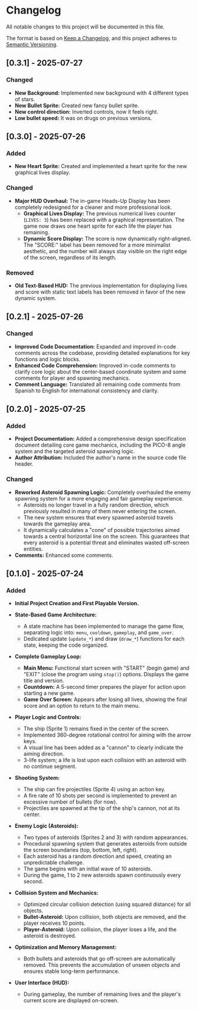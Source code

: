 # Changelog

All notable changes to this project will be documented in this file.

The format is based on [Keep a Changelog](https://keepachangelog.com/en/1.0.0/),
and this project adheres to [Semantic Versioning](https://semver.org/spec/v2.0.0.html).

## [0.3.1] - 2025-07-27

### Changed

- **New Background:** Implemented new background with 4 different types of stars.
- **New Bullet Sprite:** Created new fancy bullet sprite.
- **New control direction:** Inverted controls, now it feels right.
- **Low bullet speed:** It was on drugs on previous versions.

## [0.3.0] - 2025-07-26

### Added

- **New Heart Sprite:** Created and implemented a heart sprite for the new graphical lives display.

### Changed

- **Major HUD Overhaul:** The in-game Heads-Up Display has been completely redesigned for a cleaner and more professional look.
    - **Graphical Lives Display:** The previous numerical lives counter (`LIVES: 3`) has been replaced with a graphical representation. The game now draws one heart sprite for each life the player has remaining.
    - **Dynamic Score Display:** The score is now dynamically right-aligned. The "SCORE:" label has been removed for a more minimalist aesthetic, and the number will always stay visible on the right edge of the screen, regardless of its length.

### Removed

- **Old Text-Based HUD:** The previous implementation for displaying lives and score with static text labels has been removed in favor of the new dynamic system.

## [0.2.1] - 2025-07-26

### Changed

- **Improved Code Documentation:** Expanded and improved in-code comments across the codebase, providing detailed explanations for key functions and logic blocks.
- **Enhanced Code Comprehension:** Improved in-code comments to clarify core logic about the center-based coordinate system and some comments for player and spawning mechanics.
- **Comment Language:** Translated all remaining code comments from Spanish to English for international consistency and clarity.

## [0.2.0] - 2025-07-25

### Added

- **Project Documentation:** Added a comprehensive design specification document detailing core game mechanics, including the PICO-8 angle system and the targeted asteroid spawning logic.
- **Author Attribution:** Included the author's name in the source code file header.

### Changed

- **Reworked Asteroid Spawning Logic:** Completely overhauled the enemy spawning system for a more engaging and fair gameplay experience.
    - Asteroids no longer travel in a fully random direction, which previously resulted in many of them never entering the screen.
    - The new system ensures that every spawned asteroid travels towards the gameplay area.
    - It dynamically calculates a "cone" of possible trajectories aimed towards a central horizontal line on the screen. This guarantees that every asteroid is a potential threat and eliminates wasted off-screen entities.
- **Comments:** Enhanced some comments.

## [0.1.0] - 2025-07-24

### Added

- **Initial Project Creation and First Playable Version.**

- **State-Based Game Architecture:**
    - A state machine has been implemented to manage the game flow, separating logic into: `menu`, `cooldown`, `gameplay`, and `game_over`.
    - Dedicated update (`update_*`) and draw (`draw_*`) functions for each state, keeping the code organized.

- **Complete Gameplay Loop:**
    - **Main Menu:** Functional start screen with "START" (begin game) and "EXIT" (close the program using `stop()`) options. Displays the game title and version.
    - **Countdown:** A 5-second timer prepares the player for action upon starting a new game.
    - **Game Over Screen:** Appears after losing all lives, showing the final score and an option to return to the main menu.

- **Player Logic and Controls:**
    - The ship (Sprite 1) remains fixed in the center of the screen.
    - Implemented 360-degree rotational control for aiming with the arrow keys.
    - A visual line has been added as a "cannon" to clearly indicate the aiming direction.
    - 3-life system; a life is lost upon each collision with an asteroid with no continue segment.

- **Shooting System:**
    - The ship can fire projectiles (Sprite 4) using an action key.
    - A fire rate of 10 shots per second is implemented to prevent an excessive number of bullets (for now).
    - Projectiles are spawned at the tip of the ship's cannon, not at its center.

- **Enemy Logic (Asteroids):**
    - Two types of asteroids (Sprites 2 and 3) with random appearances.
    - Procedural spawning system that generates asteroids from outside the screen boundaries (top, bottom, left, right).
    - Each asteroid has a random direction and speed, creating an unpredictable challenge.
    - The game begins with an initial wave of 10 asteroids.
    - During the game, 1 to 2 new asteroids spawn continuously every second.

- **Collision System and Mechanics:**
    - Optimized circular collision detection (using squared distance) for all objects.
    - **Bullet-Asteroid:** Upon collision, both objects are removed, and the player receives 10 points.
    - **Player-Asteroid:** Upon collision, the player loses a life, and the asteroid is destroyed.

- **Optimization and Memory Management:**
    - Both bullets and asteroids that go off-screen are automatically removed. This prevents the accumulation of unseen objects and ensures stable long-term performance.

- **User Interface (HUD):**
    - During gameplay, the number of remaining lives and the player's current score are displayed on-screen.